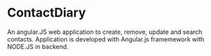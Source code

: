 # ContactDiary
An angular.JS web application to create, remove, update and search contacts. Application is developed with Angular.js framemework with NODE.JS in backend.
